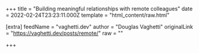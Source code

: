 
+++
title = "Building meaningful relationships with remote colleagues"
date = 2022-02-24T23:23:11.000Z
template = "html_content/raw.html"

[extra]
feedName = "vaghetti.dev"
author = "Douglas Vaghetti"
originalLink = "https://vaghetti.dev/posts/remote/"
raw = ""

+++

